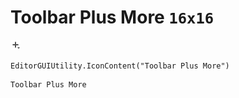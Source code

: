 # Toolbar Plus More `16x16`
<img src="/img/Toolbar%20Plus%20More.png" width=16 height=16>

``` CSharp
EditorGUIUtility.IconContent("Toolbar Plus More")
```
```
Toolbar Plus More
```
